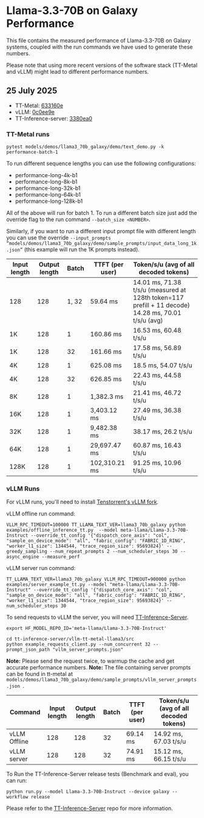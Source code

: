 # Llama-3.3-70B on Galaxy Performance

This file contains the measured performance of Llama-3.3-70B on Galaxy systems, coupled with the run commands we have used to generate these numbers.

Please note that using more recent versions of the software stack (TT-Metal and vLLM) might lead to different performance numbers.


## 25 July 2025

- TT-Metal: [633160e](https://github.com/tenstorrent/tt-metal/commit/633160efc176b71dc35b6d15be0e9421b986493d)
- vLLM: [0c0ee9e](https://github.com/tenstorrent/vllm/commit/0c0ee9e6d81bbb26d44229992ad2273e8ea1052b)
- TT-Inference-server: [3380ea0](https://github.com/tenstorrent/tt-inference-server/commit/3380ea073e53f20ea782626f42c406e5cf4260c8)


### TT-Metal runs

```
pytest models/demos/llama3_70b_galaxy/demo/text_demo.py -k performance-batch-1
```
To run different sequence lengths you can use the following configurations:
- performance-long-4k-b1
- performance-long-8k-b1
- performance-long-32k-b1
- performance-long-64k-b1
- performance-long-128k-b1

All of the above will run for batch 1. To run a different batch size just add the override flag to the run command `--batch_size <NUMBER>`.

Similarly, if you want to run a different input prompt file with different length you can use the override `--input_prompts “models/demos/llama3_70b_galaxy/demo/sample_prompts/input_data_long_1k.json”` (this example will run the 1K prompts instead).

| Input length | Output length | Batch  | TTFT (per user)   | Token/s/u (avg of all decoded tokens)                                        |
|--------------|---------------|--------|-------------------|------------------------------------------------------------------------------|
| 128          | 128           | 1, 32  | 59.64 ms          | 14.01 ms, 71.38 t/s/u (measured at 128th token=117 prefill + 11 decode) <br> 14.28 ms, 70.01 t/s/u (avg) |
| 1K           | 128           | 1      | 160.86 ms         | 16.53 ms, 60.48 t/s/u                                                    |
| 1K           | 128           | 32     | 161.66 ms         | 17.58 ms, 56.89 t/s/u                                                     |
| 4K           | 128           | 1      | 625.08 ms         | 18.5 ms, 54.07 t/s/u                                                      |
| 4K           | 128           | 32     | 626.85 ms         | 22.43 ms, 44.58 t/s/u                                                     |
| 8K           | 128           | 1      | 1,382.3 ms        | 21.41 ms, 46.72 t/s/u                                                     |
| 16K          | 128           | 1      | 3,403.12 ms       | 27.49 ms, 36.38 t/s/u                                                     |
| 32K          | 128           | 1      | 9,482.38 ms       | 38.17 ms, 26.2 t/s/u                                                      |
| 64K          | 128           | 1      | 29,697.47 ms      | 60.87 ms, 16.43 t/s/u                                                     |
| 128K         | 128           | 1      | 102,310.21 ms     | 91.25 ms, 10.96 t/s/u                                                     |

### vLLM Runs

For vLLM runs, you'll need to install [Tenstorrent's vLLM fork](https://github.com/tenstorrent/vllm/blob/dev/tt_metal/README.md).

vLLM offline run command:
```
VLLM_RPC_TIMEOUT=100000 TT_LLAMA_TEXT_VER=llama3_70b_galaxy python examples/offline_inference_tt.py  --model meta-llama/Llama-3.3-70B-Instruct --override_tt_config '{"dispatch_core_axis": "col", "sample_on_device_mode": "all", "fabric_config": "FABRIC_1D_RING", "worker_l1_size": 1344544, "trace_region_size": 95693824}' --greedy_sampling --num_repeat_prompts 2 --num_scheduler_steps 30 --async_engine --measure_perf
```

vLLM server run command:
```
TT_LLAMA_TEXT_VER=llama3_70b_galaxy VLLM_RPC_TIMEOUT=900000 python examples/server_example_tt.py --model "meta-llama/Llama-3.3-70B-Instruct" --override_tt_config '{"dispatch_core_axis": "col", "sample_on_device_mode": "all", "fabric_config": "FABRIC_1D_RING", "worker_l1_size": 1344544, "trace_region_size": 95693824}' --num_scheduler_steps 30
```

To send requests to vLLM the server, you will need [TT-Inference-Server](https://github.com/tenstorrent/tt-inference-server/tree/dev).
```
export HF_MODEL_REPO_ID='meta-llama/Llama-3.3-70B-Instruct'

cd tt-inference-server/vllm-tt-metal-llama3/src
python example_requests_client.py --num_concurrent 32 --prompt_json_path "vllm_server_prompts.json"
```

**Note:** Please send the request twice, to warmup the cache and get accurate performance numbers.
**Note:** The file containing server prompts can be found in tt-metal at `models/demos/llama3_70b_galaxy/demo/sample_prompts/vllm_server_prompts.json `.

| Command      | Input length | Output length | Batch  | TTFT (per user)   | Token/s/u (avg of all decoded tokens) |
|--------------|--------------|---------------|--------|-------------------|---------------------------------------|
| vLLM Offline | 128          | 128           | 32     | 69.14 ms          | 14.92 ms, 67.03 t/s/u                 |
| vLLM server  | 128          | 128           | 32     | 74.91 ms          | 15.12 ms, 66.15 t/s/u                 |


To Run the TT-Inference-Server release tests (Benchmark and eval), you can run:
```
python run.py --model Llama-3.3-70B-Instruct --device galaxy --workflow release
```

Please refer to the [TT-Inference-Server](https://github.com/tenstorrent/tt-inference-server/tree/dev) repo for more information.
